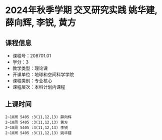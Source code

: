 # 2024年秋季学期 交叉研究实践 姚华建, 薛向辉, 李锐, 黄方






## 课程信息

- 课程号：208701.01
- 学分：3
- 教学类型：理论课
- 开课单位：地球和空间科学学院
- 课程类别：专业核心
- 课程层次：本科计划内课程

## 上课时间

```
2~18周 5405 :3(11,12,13) 薛向辉
2~18周 5405 :3(11,12,13) 黄方
2~18周 5405 :3(11,12,13) 李锐
2~18周 5405 :3(11,12,13) 姚华建
```

